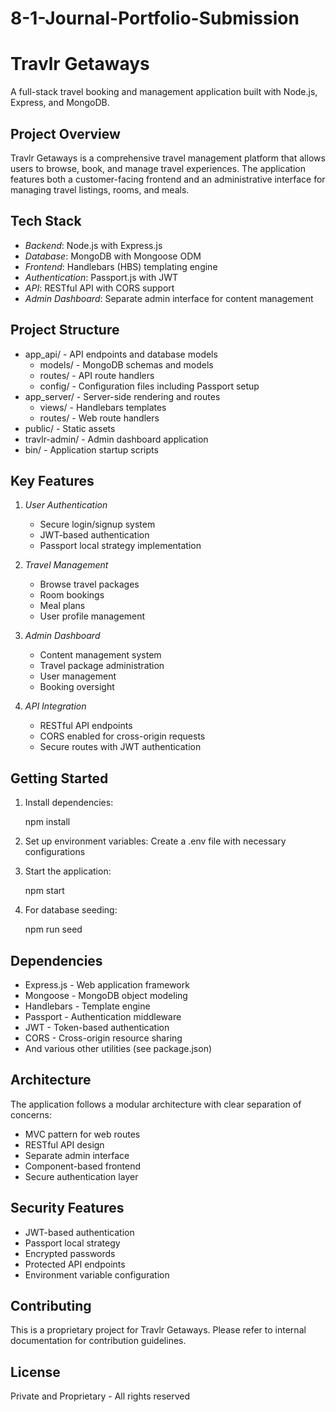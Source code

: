 # 8-1-Journal-Portfolio-Submission

# Travlr Getaways

A full-stack travel booking and management application built with Node.js, Express, and MongoDB.

## Project Overview

Travlr Getaways is a comprehensive travel management platform that allows users to browse, book, and manage travel experiences. The application features both a customer-facing frontend and an administrative interface for managing travel listings, rooms, and meals.

## Tech Stack

- *Backend*: Node.js with Express.js
- *Database*: MongoDB with Mongoose ODM
- *Frontend*: Handlebars (HBS) templating engine
- *Authentication*: Passport.js with JWT
- *API*: RESTful API with CORS support
- *Admin Dashboard*: Separate admin interface for content management

## Project Structure

- app_api/ - API endpoints and database models
  - models/ - MongoDB schemas and models
  - routes/ - API route handlers
  - config/ - Configuration files including Passport setup
- app_server/ - Server-side rendering and routes
  - views/ - Handlebars templates
  - routes/ - Web route handlers
- public/ - Static assets
- travlr-admin/ - Admin dashboard application
- bin/ - Application startup scripts

## Key Features

1. *User Authentication*
   - Secure login/signup system
   - JWT-based authentication
   - Passport local strategy implementation

2. *Travel Management*
   - Browse travel packages
   - Room bookings
   - Meal plans
   - User profile management

3. *Admin Dashboard*
   - Content management system
   - Travel package administration
   - User management
   - Booking oversight

4. *API Integration*
   - RESTful API endpoints
   - CORS enabled for cross-origin requests
   - Secure routes with JWT authentication

## Getting Started

1. Install dependencies:
   
   npm install
   

2. Set up environment variables:
   Create a .env file with necessary configurations

3. Start the application:
   
   npm start
   

4. For database seeding:
   
   npm run seed
   

## Dependencies

- Express.js - Web application framework
- Mongoose - MongoDB object modeling
- Handlebars - Template engine
- Passport - Authentication middleware
- JWT - Token-based authentication
- CORS - Cross-origin resource sharing
- And various other utilities (see package.json)

## Architecture

The application follows a modular architecture with clear separation of concerns:
- MVC pattern for web routes
- RESTful API design
- Separate admin interface
- Component-based frontend
- Secure authentication layer

## Security Features

- JWT-based authentication
- Passport local strategy
- Encrypted passwords
- Protected API endpoints
- Environment variable configuration

## Contributing

This is a proprietary project for Travlr Getaways. Please refer to internal documentation for contribution guidelines.

## License

Private and Proprietary - All rights reserved
